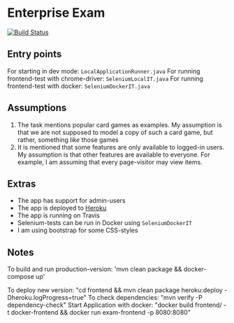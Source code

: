# Enterprise Exam  
[![Build Status](https://travis-ci.com/olaven/exam-PG5100.svg?token=zTzVh5wrqM89cpyf9qVd&branch=master)](https://travis-ci.com/olaven/exam-PG5100)

## Entry points 
For starting in dev mode: `LocalApplicationRunner.java`
For running frontend-test with chrome-driver: `SeleniumLocalIT.java`
For running frontend-test with docker: `SeleniumDockerIT.java`

## Assumptions 
1. The task mentions popular card games as examples. 
My assumption is that we are not supposed to model a copy 
of such a card game, but rather, something _like_ those games
2. It is mentioned that some features are only available to logged-in users. 
My assumption is that other features are available to everyone. For 
example, I am assuming that every page-visitor may view items. 

## Extras
* The app has support for admin-users 
* The app is deployed to [Heroku](https://enterprise-exam.herokuapp.com) 
* The app is running on Travis 
* Selenium-tests can be run in Docker using `SeleniumDockerIT`
* I am using bootstrap for some CSS-styles 


## Notes 
To build and run production-version: 
    'mvn clean package && docker-compose up'

To deploy new version: "cd frontend && mvn clean package heroku:deploy -Dheroku.logProgress=true"
To check dependencies: "mvn verify -P dependency-check"
Start Application with docker: "docker build frontend/ -t docker-frontend && docker run exam-frontend -p 8080:8080"
